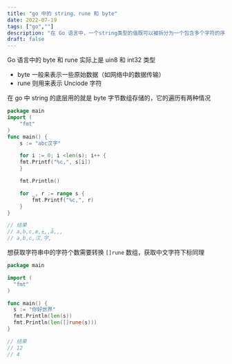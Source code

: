 ```yaml
---
title: "go 中的 string、rune 和 byte"
date: 2022-07-19
tags: ["go",""]
description: "在 Go 语言中，一个string类型的值既可以被拆分为一个包含多个字符的序列，也可以被拆分为一个包含多个字节的序列"
draft: false
---
```


Go 语言中的 byte 和 rune 实际上是 uin8 和 int32 类型

- byte 一般来表示一些原始数据（如网络中的数据传输）
- rune 则用来表示 Unciode 字符

在 go 中 string 的底层用的就是 byte 字节数组存储的，它的遍历有两种情况

```Go
package main
import (
    "fmt"
)
func main() {
    s := "abc汉字"

    for i := 0; i <len(s); i++ {
    fmt.Printf("%c,", s[i])
    }

    fmt.Println()

    for _, r := range s {
        fmt.Printf("%c,", r)
    }
}

// 结果
// a,b,c,æ,±,,å,­,,
// a,b,c,汉,字,


```

想获取字符串中的字符个数需要转换 `[]rune` 数组，获取中文字符下标同理

```Go
package main

import (
  "fmt"
)

func main() {
  s := "你好世界"
  fmt.Println(len(s))
  fmt.Println(len([]rune(s)))
}

// 结果
// 12
// 4
```